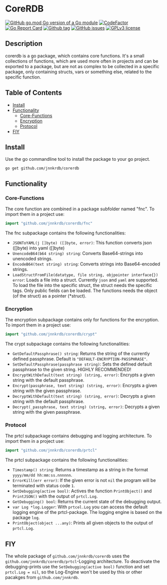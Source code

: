 # CoreRDB
[![GitHub go.mod Go version of a Go module](https://img.shields.io/github/go-mod/go-version/jnnkrdb/corerdb)](https://github.com/jnnkrdb/corerdb)
[![CodeFactor](https://www.codefactor.io/repository/github/jnnkrdb/corerdb/badge)](https://www.codefactor.io/repository/github/jnnkrdb/corerdb)
[![Go Report Card](https://goreportcard.com/badge/github.com/jnnkrdb/corerdb)](https://goreportcard.com/report/github.com/jnnkrdb/corerdb)
[![Github tag](https://badgen.net/github/tag/jnnkrdb/corerdb)](https://github.com/jnnkrdb/corerdb/tags/)
[![GitHub issues](https://badgen.net/github/issues/jnnkrdb/corerdb/)](https://github.com/jnnkrdb/corerdb/issues/)
[![GPLv3 license](https://img.shields.io/badge/License-GPLv3-blue.svg)](http://perso.crans.org/besson/LICENSE.html)
## Description
corerdb is a go package, which contains core functions. It's a small collections of functions, which are used more often in projects and can be exported to a package, but are not as complex to be collected in a specific package, only containing structs, vars or something else, related to the specific function.
## Table of Contents

- [Install](#-install)
- [Functionality](#-functionality)
  - [Core-Functions](#-core-functions)
  - [Encryption](#-encryption)
  - [Protocol](#-protocol)
- [FIY](#-fiy)
## Install
Use the go commandline tool to install the package to your go project.
```
go get github.com/jnnkrdb/corerdb
```
## Functionality
### Core-Functions
The core function are combined in a package subfolder named "fnc". To import them in a project use:
```go
import "github.com/jnnkrdb/corerdb/fnc"
```
The fnc subpackage contains the following functionalities:
- ``JSONToYAML(j []byte) ([]byte, error)``: This function converts json ([]byte) into yaml ([]byte)
- ``UnencodeB64(b64 string) string``: Converts Base64-strings into unencoded strings.
- ``EncodeB64(text string) string``: Converts strings into Base64-encoded strings.
- ``LoadStructFromFile(datatype, file string, objpointer interface{}) error``: Loads a file into a struct. Currently ``json`` and ``yaml`` are supported. To load the file into the specific struct, the struct needs the specific tags. Only public fields can be loaded. The functions needs the object (of the struct) as a pointer (*struct).

### Encryption
The encryption subpackage contains only for functions for the encryption. To import them in a project use:
```go
import "github.com/jnnkrdb/corerdb/crypt"
```
The crypt subpackage contains the following functionalities:
- ``GetDefaultPassphrase() string``: Returns the string of the currently defined passphrase. Default is ``"DEFAULT-ENCRYPTION-PASSPHRASE"``.
- ``SetDefaultPassphrase(passphrase string)``: Sets the defined default passphrase to the given string. HIGHLY RECOMMENDED!
- ``EncryptWithDefault(text string) (string, error)``: Encrypts a given string with the default passphrase.
- ``Encrypt(passphrase, text string) (string, error)``: Encrypts a given string with the given passphrase.
- ``DecryptWithDefault(text string) (string, error)``: Decrypts a given string with the default passphrase.
- ``Decrypt(_passphrase, text string) (string, error)``: Decrypts a given string with the given passphrase.
### Protocol
The prtcl subpackage contains debugging and logging architecture. To import them in a project use:
```go
import "github.com/jnnkrdb/corerdb/prtcl"
```
The prtcl subpackage contains the following functionalities:
- ``Timestamp() string``: Returns a timestamp as a string in the format ``yyyy/mm/dd hh:mm:ss.nnnnnn``.
- ``ErrorKill(err error)``: If the given error is not `nil` the program will be terminated with status code `1`.
- ``SetDebugging(active bool)``: Actives the function ``PrintObject()`` and ``PrintJSON()`` with the output of ``prtcl.Log``.
- ``GetDebugging() bool``: Returns the current state of the debugging output.
- ``var Log *log.Logger``: With ``prtcel.Log`` you can access the default logging engine of the prtcl-package. The logging engine is based on the package `log`.
- ``PrintObject(object ...any)``: Prints all given objects to the output of `prtcl.Log`. 
## FIY
The whole package of `github.com/jnnkrdb/corerdb` uses the `github.com/jnnkrdb/corerdb/prtcl`-Logging architecture. To deactivate the debugging-prints use the `SetDebugging(active bool)` function and set `prtcl.Log = nil`, so the Log-Engine won't be used by this or other pacakges from `github.com/jnnkrdb`.